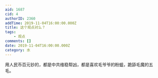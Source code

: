 ```yaml
---
aid: 1687
cid: 4
authorID: 2360
addTime: 2019-11-04T16:00:00.000Z
title: 这个观点对么？
tags:
    - 观点
comments: []
date: 2019-11-04T16:00:00.000Z
category: 水
---
```


用人民币百元钞的，都是中共维稳帮凶，都是喜欢毛爷爷的粉蛆，跪舔毛魔的五毛。
